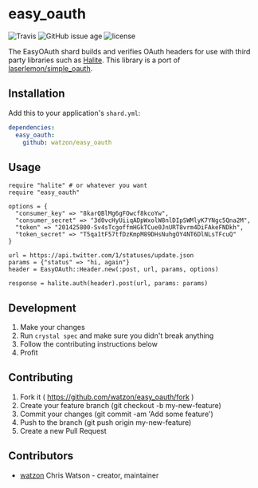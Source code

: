 # easy_oauth

![Travis](https://img.shields.io/travis/watzon/easy_oauth.svg)  ![GitHub issue age](https://img.shields.io/github/issues/detail/age/badges/shields/979.svg) ![license](https://img.shields.io/github/license/mashape/apistatus.svg)

The EasyOAuth shard builds and verifies OAuth headers for use with third party libraries such as [Halite](https://github.com/icyleaf/halite). This library is a port of [laserlemon/simple_oauth](https://github.com/laserlemon/simple_oauth).

## Installation

Add this to your application's `shard.yml`:

```yaml
dependencies:
  easy_oauth:
    github: watzon/easy_oauth
```

## Usage

```crystal
require "halite" # or whatever you want
require "easy_oauth"

options = {
  "consumer_key" => "8karQBlMg6gFOwcf8kcoYw",
  "consumer_secret" => "3d0vcHyUiiqADpWxolW8nlDIpSWMlyK7YNgc5Qna2M",
  "token" => "201425800-Sv4sTcgoffmHGkTCue0JnURT8vrm4DiFAkeFNDkh",
  "token_secret" => "T5qa1tF57tfDzKmpM89DHsNuhgOY4NT6DlNLsTFcuQ"
}

url = https://api.twitter.com/1/statuses/update.json
params = {"status" => "hi, again"}
header = EasyOAuth::Header.new(:post, url, params, options)

response = halite.auth(header).post(url, params: params)
```

## Development

1. Make your changes
2. Run `crystal spec` and make sure you didn't break anything
3. Follow the contributing instructions below
4. Profit

## Contributing

1. Fork it ( https://github.com/watzon/easy_oauth/fork )
2. Create your feature branch (git checkout -b my-new-feature)
3. Commit your changes (git commit -am 'Add some feature')
4. Push to the branch (git push origin my-new-feature)
5. Create a new Pull Request

## Contributors

- [watzon](https://github.com/watzon) Chris Watson - creator, maintainer
